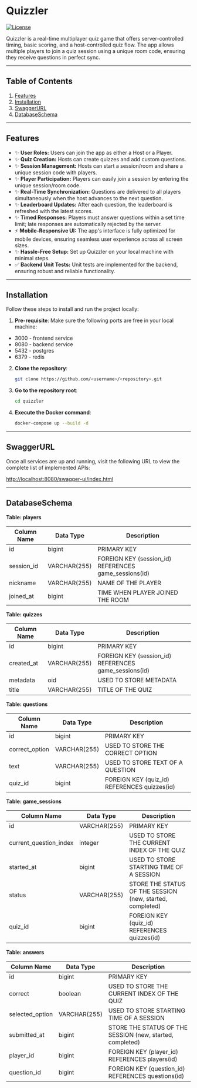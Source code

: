 # Quizzler

[![License](https://img.shields.io/badge/license-MIT-blue.svg)](LICENSE)

Quizzler is a real-time multiplayer quiz game that offers server-controlled timing, basic scoring, and a host-controlled quiz flow. The app allows multiple players to join a quiz session using a unique room code, ensuring they receive questions in perfect sync.

---

## **Table of Contents**
1. [Features](#features)
2. [Installation](#installation)
3. [SwaggerURL](#swaggerurl)
4. [DatabaseSchema](#DatabaseSchema)

---

## **Features**

- ✨ **User Roles:** Users can join the app as either a Host or a Player.
- ✨ **Quiz Creation:** Hosts can create quizzes and add custom questions.
- ✨ **Session Management:** Hosts can start a session/room and share a unique session code with players.
- ✨ **Player Participation:** Players can easily join a session by entering the unique session/room code.
- ✨ **Real-Time Synchronization:** Questions are delivered to all players simultaneously when the host advances to the next question.
- ✨ **Leaderboard Updates:** After each question, the leaderboard is refreshed with the latest scores.
- ✨ **Timed Responses:** Players must answer questions within a set time limit; late responses are automatically rejected by the server.
- ⚡ **Mobile-Responsive UI:** The app's interface is fully optimized for mobile devices, ensuring seamless user experience across all screen sizes.
- ✨ **Hassle-Free Setup:** Set up Quizzler on your local machine with minimal steps.
- ✅ **Backend Unit Tests:** Unit tests are implemented for the backend, ensuring robust and reliable functionality.
---
## **Installation**

Follow these steps to install and run the project locally:

1. **Pre-requisite**:
Make sure the following ports are free in your local machine:
- 3000 - frontend service
- 8080 - backend service
- 5432 - postgres
- 6379 - redis
2. **Clone the repository**:
   ```bash
   git clone https://github.com/<username>/<repository>.git
   
    ```
3. **Go to the repository root**:
   ```bash
   cd quizzler
    ```
4. **Execute the Docker command**:
   ```bash
   docker-compose up --build -d
    ```
---
## **SwaggerURL**
Once all services are up and running, visit the following URL to view the complete list of implemented APIs:

[http://localhost:8080/swagger-ui/index.html](http://localhost:8080/swagger-ui/index.html)

---
## **DatabaseSchema**
**Table: players**

| Column Name | Data Type	   | Description                                           | 
|-------------|--------------|-------------------------------------------------------|
| id          | bigint       | PRIMARY KEY                                           |
| session_id  | VARCHAR(255) | FOREIGN KEY (session_id) REFERENCES game_sessions(id) |
| nickname    | VARCHAR(255) | NAME OF THE PLAYER                                    |
| joined_at   | bigint       | TIME WHEN PLAYER JOINED THE ROOM                      |

**Table: quizzes**

| Column Name | Data Type	    | Description                                           | 
|-------------|---------------|-------------------------------------------------------|
| id          | bigint        | PRIMARY KEY                                           |
| created_at  | VARCHAR(255)  | FOREIGN KEY (session_id) REFERENCES game_sessions(id) |
| metadata    | oid           | USED TO STORE METADATA                                |
| title       | VARCHAR(255)  | TITLE OF THE QUIZ                                     |


**Table: questions**

| Column Name    | Data Type	    | Description                                  | 
|----------------|---------------|----------------------------------------------|
| id             | bigint        | PRIMARY KEY                                  |
| correct_option | VARCHAR(255)  | USED TO STORE THE CORRECT OPTION             |
| text           | VARCHAR(255)  | USED TO STORE TEXT OF A QUESTION             |
| quiz_id        | bigint        | FOREIGN KEY (quiz_id) REFERENCES quizzes(id) |

**Table: game_sessions**

| Column Name            | Data Type	    | Description                                               | 
|------------------------|---------------|-----------------------------------------------------------|
| id                     | VARCHAR(255)  | PRIMARY KEY                                               |
| current_question_index | integer       | USED TO STORE THE CURRENT INDEX OF THE QUIZ               |
| started_at             | bigint        | USED TO STORE STARTING TIME OF A SESSION                  |
| status                 | VARCHAR(255)  | STORE THE STATUS OF THE SESSION (new, started, completed) |
| quiz_id                | bigint        | FOREIGN KEY (quiz_id) REFERENCES quizzes(id)              |

**Table: answers**

| Column Name     | Data Type	   | Description                                               | 
|-----------------|--------------|-----------------------------------------------------------|
| id              | bigint       | PRIMARY KEY                                               |
| correct         | boolean      | USED TO STORE THE CURRENT INDEX OF THE QUIZ               |
| selected_option | VARCHAR(255) | USED TO STORE STARTING TIME OF A SESSION                  |
| submitted_at    | bigint       | STORE THE STATUS OF THE SESSION (new, started, completed) |
| player_id       | bigint       | FOREIGN KEY (player_id) REFERENCES players(id)            |
| question_id     | bigint       | FOREIGN KEY (question_id) REFERENCES questions(id)        |

